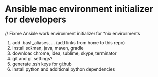 # Ansible mac environment initializer for developers
// Fixme
Ansible work environment initializer for *nix environments

1. add .bash_aliases, ... (add links from home to this repo)
2. install sdkman, java, maven, gradle
3. download chrome, idea, sublime, skype, terminator
4. git and git settings?
5. generate .ssh keys for github
6. install python and additional python dependencies
